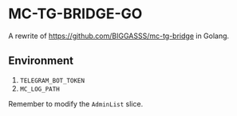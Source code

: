 # MC-TG-BRIDGE-GO

A rewrite of https://github.com/BIGGASSS/mc-tg-bridge in Golang.

## Environment

1. `TELEGRAM_BOT_TOKEN`
2. `MC_LOG_PATH`

Remember to modify the `AdminList` slice.
